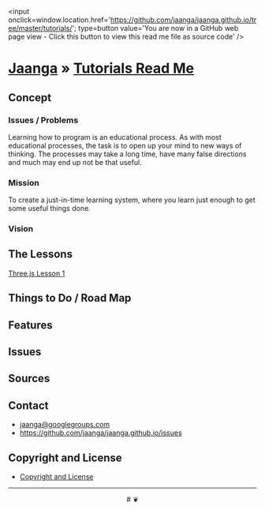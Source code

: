 ﻿<span style=display:none; >[You are now in a GitHub source code view - click this link to view this read me file as a web page]( http://jaanga.github.io/tutorials/ "View file as a web page." ) </span>
<input onclick=window.location.href='https://github.com/jaanga/jaanga.github.io/tree/master/tutorials/'; type=button  value='You are now in a GitHub web page view - Click this button to view this read me file as source code' />

[Jaanga]( http://jaanga.github.io ) »
[Tutorials Read Me]( ./index.html#readme.md )
===

<!--
[Template Three.js Draw Things - Demo - Full Screen]( http://jaanga.github.io/cookbook-threejs/templates/template-threejs-draw-things-r1.html )

## <center>Web Page / Source Code</center>

<iframe class=ifr src=http://jaanga.github.io/cookbook-html/templates/code-edit-view/code-edit-view-r2.html#http://jaanga.github.io/cookbook-threejs/templates/template-threejs-draw-things-r1.html width=100% height=600px ></iframe>  
###### _Template Three.js Draw Things - Dev revision - Code Edit View_ /  [Edit full screen]( http://jaanga.github.io/cookbook-html/templates/code-edit-view/code-edit-view-r2.html#http://jaanga.github.io/cookbook-threejs/templates/template-threejs-draw-things-r1.html )
-->

## Concept

### Issues / Problems
<!--

The general format is an adaptation of the ideas developed in Alexander's _et al_ [A Patttern Language]( https://books.google.com/books?id=hwAHmktpk5IC&pg=PR10#v=onepage&q&f=false ) - as sammarized on page 10.

Each pattern describes a problem which occurs over and over again in our environment, and then describes the core of the solution to that problem, in such a way that you can use this solution a million times over, without ever doing it the same way twice.

patterns are descriptions of common problems and proposal for the solutions that can be used repeatedly every time the problem is encountered and producing an different outcome.

-->

Learning how to program is an educational process. As with most educational processes, the task is to open up your mind to new ways of thinking.
The processes may take a long time, have many false directions and much may end up not be that useful.
 
### Mission
<!-- a statement of a rationale, applicable now as well as in the future -->

To create a just-in-time learning system, where you learn just enough to get some useful things done.


### Vision
<!--  a descriptive picture of a desired future state -->

## The Lessons

[Three.js Lesson 1]( jaanga.github.io/tutorials/threejs-lesson-01/ )


## Things to Do / Road Map


## Features

<!--
* 1 finger / left button =  rotate
* 2 finger / wheel = zoom in and out
* 3 finger / right button = pan
-->

## Issues

 
## Sources


## Contact

* jaanga@googlegroups.com
* https://github.com/jaanga/jaanga.github.io/issues

## Copyright and License

* [Copyright and License]( http://jaanga.github.io/#http://jaanga.github.io/jaanga-copyright-and-mit-license.md ) 

***

<center title="dingbat" >
# <a href=javascript:window.scrollTo(0,0); style=text-decoration:none; >❦</a>
</center>



